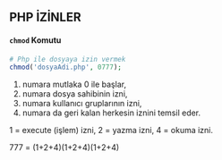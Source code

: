 ## PHP İZİNLER

#### ```chmod``` Komutu

```php
# Php ile dosyaya izin vermek
chmod('dosyaAdi.php', 0777);
```

1. numara mutlaka 0 ile başlar,
2. numara dosya sahibinin izni,
3. numara kullanıcı gruplarının izni,
4. numara da geri kalan herkesin iznini temsil eder.

1 = execute (işlem) izni,
2 = yazma izni,
4 = okuma izni.

777 = (1+2+4)(1+2+4)(1+2+4)
